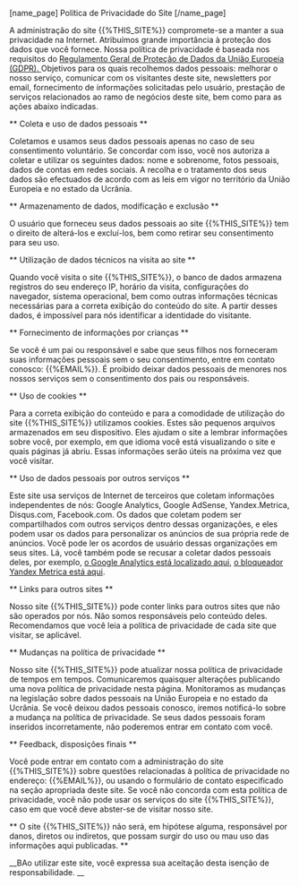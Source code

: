 [name_page] Política de Privacidade do Site [/name_page]

A administração do site {{%THIS_SITE%}} compromete-se a manter a sua privacidade na Internet. Atribuímos grande importância à proteção dos dados que você fornece. Nossa política de privacidade é baseada nos requisitos do [Regulamento Geral de Proteção de Dados da União Europeia (GDPR). ]( https://ec.europa.eu/info/law/law-topic/data-protection_en) Objetivos para os quais recolhemos dados pessoais: melhorar o nosso serviço, comunicar com os visitantes deste site, newsletters por email, fornecimento de informações solicitadas pelo usuário, prestação de serviços relacionados ao ramo de negócios deste site, bem como para as ações abaixo indicadas.

** Coleta e uso de dados pessoais **

Coletamos e usamos seus dados pessoais apenas no caso de seu consentimento voluntário. Se concordar com isso, você nos autoriza a coletar e utilizar os seguintes dados: nome e sobrenome, fotos pessoais, dados de contas em redes sociais. A recolha e o tratamento dos seus dados são efectuados de acordo com as leis em vigor no território da União Europeia e no estado da Ucrânia.

** Armazenamento de dados, modificação e exclusão **

O usuário que forneceu seus dados pessoais ao site {{%THIS_SITE%}} tem o direito de alterá-los e excluí-los, bem como retirar seu consentimento para seu uso.

** Utilização de dados técnicos na visita ao site **

Quando você visita o site {{%THIS_SITE%}}, o banco de dados armazena registros do seu endereço IP, horário da visita, configurações do navegador, sistema operacional, bem como outras informações técnicas necessárias para a correta exibição do conteúdo do site. A partir desses dados, é impossível para nós identificar a identidade do visitante.

** Fornecimento de informações por crianças **

Se você é um pai ou responsável e sabe que seus filhos nos forneceram suas informações pessoais sem o seu consentimento, entre em contato conosco: {{%EMAIL%}}. É proibido deixar dados pessoais de menores nos nossos serviços sem o consentimento dos pais ou responsáveis.

** Uso de cookies **

Para a correta exibição do conteúdo e para a comodidade de utilização do site {{%THIS_SITE%}} utilizamos cookies. Estes são pequenos arquivos armazenados em seu dispositivo. Eles ajudam o site a lembrar informações sobre você, por exemplo, em que idioma você está visualizando o site e quais páginas já abriu. Essas informações serão úteis na próxima vez que você visitar.

** Uso de dados pessoais por outros serviços **

Este site usa serviços de Internet de terceiros que coletam informações independentes de nós: Google Analytics, Google AdSense, Yandex.Metrica, Disqus.com, Facebook.com. Os dados que coletam podem ser compartilhados com outros serviços dentro dessas organizações, e eles podem usar os dados para personalizar os anúncios de sua própria rede de anúncios. Você pode ler os acordos de usuário dessas organizações em seus sites. Lá, você também pode se recusar a coletar dados pessoais deles, por exemplo, [o Google Analytics está localizado aqui]( https://tools.google.com/dlpage/gaoptout?hl=ru), [o bloqueador Yandex Metrica está aqui](  https://yandex.ru/support/metrika/general/opt-out.html).

** Links para outros sites **

Nosso site {{%THIS_SITE%}} pode conter links para outros sites que não são operados por nós. Não somos responsáveis ​​pelo conteúdo deles. Recomendamos que você leia a política de privacidade de cada site que visitar, se aplicável.

** Mudanças na política de privacidade **

Nosso site {{%THIS_SITE%}} pode atualizar nossa política de privacidade de tempos em tempos. Comunicaremos quaisquer alterações publicando uma nova política de privacidade nesta página. Monitoramos as mudanças na legislação sobre dados pessoais na União Europeia e no estado da Ucrânia. Se você deixou dados pessoais conosco, iremos notificá-lo sobre a mudança na política de privacidade. Se seus dados pessoais foram inseridos incorretamente, não poderemos entrar em contato com você.

** Feedback, disposições finais **

Você pode entrar em contato com a administração do site {{%THIS_SITE%}} sobre questões relacionadas à política de privacidade no endereço: {{%EMAIL%}}, ou usando o formulário de contato especificado na seção apropriada deste site. Se você não concorda com esta política de privacidade, você não pode usar os serviços do site {{%THIS_SITE%}}, caso em que você deve abster-se de visitar nosso site.

** O site {{%THIS_SITE%}} não será, em hipótese alguma, responsável por danos, diretos ou indiretos, que possam surgir do uso ou mau uso das informações aqui publicadas. **

__BAo utilizar este site, você expressa sua aceitação desta isenção de responsabilidade. __